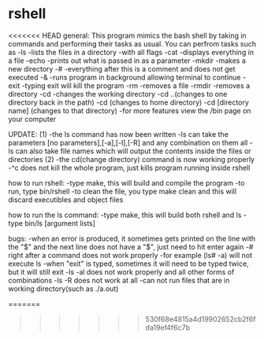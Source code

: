 rshell
======
<<<<<<< HEAD
general:
	This program mimics the bash shell by taking in commands and performing their tasks as usual. You can perfrom tasks such as 
	-ls -lists the files in a directory
			-with all flags
	-cat -displays everything in a file
	-echo -prints out what is passed in as a parameter
	-mkdir -makes a new directory
	-# -everything after this is a comment and does not get executed
	-& -runs program in background allowing terminal to continue
	-exit -typing exit will kill the program
	-rm -removes a file
	-rmdir -removes a directory
	-cd -changes the working directory
		-cd ..(changes to one directory back in the path)
		-cd (changes to home directory)
		-cd [directory name] (changes to that directory)
	-for more features view the /bin page on your computer

UPDATE:
(1)	-the ls command has now been written
		-ls can take the parameters [no parameters],[-a],[-l],[-R] and any combination on them all
		-ls can also take file names which will output the contents inside the files or directories
(2) -the cd(change directory) command is now working properly
	-^c does not kill the whole program, just kills program running inside rshell

how to run rshell:
	-type make, this will build and compile the program
	-to run, type bin/rshell
	-to clean the file, you type make clean and this will discard executibles and object files

how to run the ls command:
	-type make, this will build both rshell and ls
	-type bin/ls [argument lists]

bugs:
	-when an error is produced, it sometimes gets printed on the line with the "$" and the next line does not have a "$", just need to hit enter again
	-# right after a command does not work properly
		-for example (ls# -a) will not execute ls
	-when "exit" is typed, sometimes it will need to be typed twice, but it will still exit
	-ls -al does not work properly and all other forms of combinations
	-ls -R does not work at all
	-can not run files that are in working directory(such as ./a.out)
	
=======
>>>>>>> 530f68e4815a4d19902652cb2f6fda19ef4f6c7b
